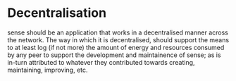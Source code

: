 # Decentralisation

sense should be an application that works in a decentralised manner across the network.  The way in which it is decentralised, should support the means to at least log (if not more) the amount of energy and resources consumed by any peer to support the development and maintainence of sense; as is in-turn attributed to whatever they contributed towards creating, maintaining, improving, etc.

